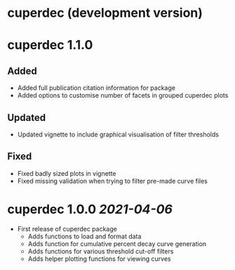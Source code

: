 # cuperdec (development version)

# cuperdec 1.1.0

## Added

* Added full publication citation information for package
* Added options to customise number of facets in grouped cuperdec plots

## Updated

* Updated vignette to include graphical visualisation of filter thresholds

## Fixed

* Fixed badly sized plots in vignette
* Fixed missing validation when trying to filter pre-made curve files

# cuperdec 1.0.0 _2021-04-06_

* First release of cuperdec package
  * Adds functions to load and format data
  * Adds function for cumulative percent decay curve generation
  * Adds functions for various threshold cut-off filters
  * Adds helper plotting functions for viewing curves
